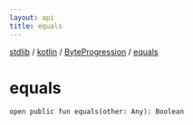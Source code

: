 ```yaml
---
layout: api
title: equals
---
```

[stdlib](../../index.html) / [kotlin](../index.html) / [ByteProgression](index.html) / [equals](equals.html)

# equals

```
open public fun equals(other: Any): Boolean
```
